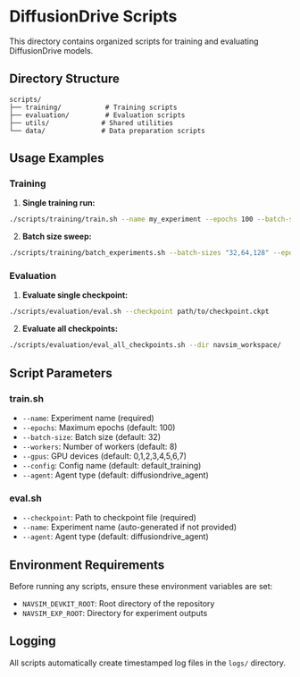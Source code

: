 # DiffusionDrive Scripts

This directory contains organized scripts for training and evaluating DiffusionDrive models.

## Directory Structure

```
scripts/
├── training/           # Training scripts
├── evaluation/         # Evaluation scripts
├── utils/             # Shared utilities
└── data/              # Data preparation scripts
```

## Usage Examples

### Training

1. **Single training run:**
```bash
./scripts/training/train.sh --name my_experiment --epochs 100 --batch-size 32
```

2. **Batch size sweep:**
```bash
./scripts/training/batch_experiments.sh --batch-sizes "32,64,128" --epochs 300
```

### Evaluation

1. **Evaluate single checkpoint:**
```bash
./scripts/evaluation/eval.sh --checkpoint path/to/checkpoint.ckpt
```

2. **Evaluate all checkpoints:**
```bash
./scripts/evaluation/eval_all_checkpoints.sh --dir navsim_workspace/
```

## Script Parameters

### train.sh
- `--name`: Experiment name (required)
- `--epochs`: Maximum epochs (default: 100)
- `--batch-size`: Batch size (default: 32)
- `--workers`: Number of workers (default: 8)
- `--gpus`: GPU devices (default: 0,1,2,3,4,5,6,7)
- `--config`: Config name (default: default_training)
- `--agent`: Agent type (default: diffusiondrive_agent)

### eval.sh
- `--checkpoint`: Path to checkpoint file (required)
- `--name`: Experiment name (auto-generated if not provided)
- `--agent`: Agent type (default: diffusiondrive_agent)

## Environment Requirements

Before running any scripts, ensure these environment variables are set:
- `NAVSIM_DEVKIT_ROOT`: Root directory of the repository
- `NAVSIM_EXP_ROOT`: Directory for experiment outputs

## Logging

All scripts automatically create timestamped log files in the `logs/` directory.